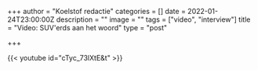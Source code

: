 +++
author = "Koelstof redactie"
categories = []
date = 2022-01-24T23:00:00Z
description = ""
image = ""
tags = ["video", "interview"]
title = "Video: SUV'erds aan het woord"
type = "post"

+++

{{< youtube id="cTyc_73lXtE&t" >}}